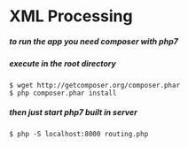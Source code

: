 # XML Processing

##### to run the app you need composer with php7
##### execute in the root directory
```
$ wget http://getcomposer.org/composer.phar
$ php composer.phar install
```

##### then just start php7 built in server
```
$ php -S localhost:8000 routing.php
```
